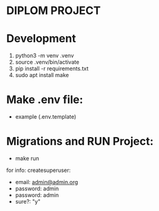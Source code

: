 # DIPLOM PROJECT

# Development
1. python3 -m venv .venv
2. source .venv/bin/activate
3. pip install -r requirements.txt
4. sudo apt install make

# Make .env file:
- example (.env.template)

# Migrations and RUN Project:
- make run

for info: createsuperuser:
- email:    admin@admin.org
- password: admin
- password: admin
- sure?:    "y"
